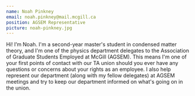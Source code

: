 ```yaml
---
name: Noah Pinkney
email: noah.pinkney@mail.mcgill.ca
position: AGSEM Representative
picture: noah-pinkney.jpg
---
```


Hi! I’m Noah. I'm a second-year master's student in condensed matter theory, and I'm one of the physics department delegates to the Association of Graduate Students Employed at McGill (AGSEM). This means I'm one of your first points of contact with our TA union should you ever have any questions or concerns about your rights as an employee. I also help represent our department (along with my fellow delegates) at AGSEM meetings and try to keep our department informed on what's going on in the union. 
